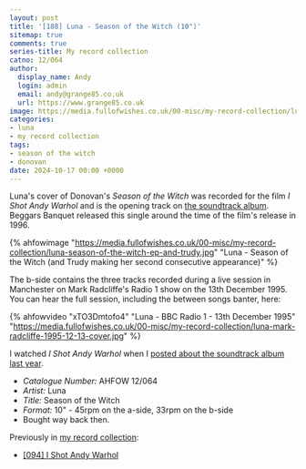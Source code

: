 ```yaml
---
layout: post
title: '[188] Luna - Season of the Witch (10")'
sitemap: true
comments: true
series-title: My record collection
catno: 12/064
author:
  display_name: Andy
  login: admin
  email: andy@grange85.co.uk
  url: https://www.grange85.co.uk
image: https://media.fullofwishes.co.uk/00-misc/my-record-collection/luna-season-of-the-witch-ep-and-trudy.jpg
categories:
- luna
- my record collection
tags:
- season of the witch
- donovan
date: 2024-10-17 00:00 +0000
---
```

Luna's cover of Donovan's _Season of the Witch_ was recorded for the film _I Shot Andy Warhol_ and is the opening track on [the soundtrack album](/2023/11/30/my-record-collection-091-i-shot-andy-warhol/). Beggars Banquet released this single around the time of the film's release in 1996.

{% ahfowimage "https://media.fullofwishes.co.uk/00-misc/my-record-collection/luna-season-of-the-witch-ep-and-trudy.jpg" "Luna - Season of the Witch (and Trudy making her second consecutive appearance)" %}

The b-side contains the three tracks recorded during a live session in Manchester on Mark Radcliffe's Radio 1 show on the 13th December 1995. You can hear the full session, including the between songs banter, here:

{% ahfowvideo "xTO3Dmtofo4" "Luna - BBC Radio 1 - 13th December 1995" "https://media.fullofwishes.co.uk/00-misc/my-record-collection/luna-mark-radcliffe-1995-12-13-cover.jpg" %}

I watched _I Shot Andy Warhol_ when I [posted about the soundtrack album last year](/2023/11/30/my-record-collection-091-i-shot-andy-warhol/).

 - *Catalogue Number:* AHFOW 12/064
 - *Artist:* Luna
 - *Title:* Season of the Witch 
 - *Format:* 10" - 45rpm on the a-side, 33rpm on the b-side
 - Bought way back then.

Previously in [my record collection](/category/my-record-collection):
 - [[094] I Shot Andy Warhol](/2023/11/30/my-record-collection-091-i-shot-andy-warhol/)
